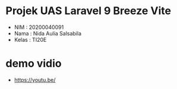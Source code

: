 # Projek UAS Laravel 9 Breeze Vite 

-   NIM : 20200040091
-   Nama : Nida Aulia Salsabila 
-   Kelas : TI20E

# demo vidio

- https://youtu.be/

